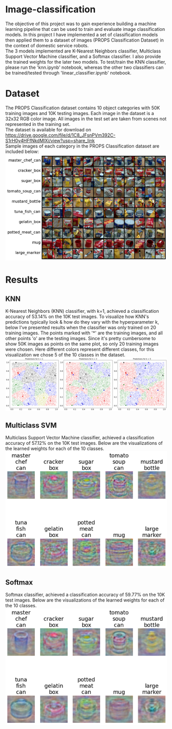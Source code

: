 # Image-classification
The objective of this project was to gain experience building a machine learning pipeline that can be used to train and evaluate image classification models. In this project I have implemented a set of classification models then applied them to a dataset of images (PROPS Classification Dataset) in the context of domestic service robots. <br>
The 3 models implemented are K-Nearest Neighbors classifier, Multiclass Support Vector Machine classifier, and a Softmax classifier. I also provide the trained weights for the later two models. To test/train the KNN classifier, please run the 'knn.ipynb' notebook, whereas the other two classifiers can be trained/tested through 'linear_classifier.ipynb' notebook. 
# Dataset
The PROPS Classification dataset contains 10 object categories with 50K training images and 10K testing images. Each image in the dataset is a 32x32 RGB color image. All images in the test set are taken from scenes not represented in the training set.<br>
The dataset is available for download on https://drive.google.com/file/d/1C8_JFsnPVm392C-S1rH0y4HFfNkdMlXi/view?usp=share_link <br>
Sample images of each category in the PROPS Classification dataset are included below:
![Screenshot](img/dataset.png)
# Results
## KNN 
K-Nearest Neighbors (KNN) classifier, with k=1, achieved a classification accuracy of 53.14% on the 10K test images. To visualize how KNN's predictions typically look & how do they vary with the hyperparameter k, below I've presented results when the classifier was only trained on 20 training images. The points marked with '*' are the training images, and all other points 'o' are the testing images. Since it's pretty cumbersome to show 50K images as points on the same plot, so only 20 training images were chosen. Here different colors represent different classes, for this visualization we chose 5 of the 10 classes in the dataset.
![Screenshot](img/knn.jpg)
## Multiclass SVM
Multiclass Support Vector Machine classifier, achieved a classification accuracy of 57.12% on the 10K test images. Below are the visualizations of the learned weights for each of the 10 classes. 
![Screenshot](img/svm_weights.png)
## Softmax
Softmax classifier, achieved a classification accuracy of 59.77% on the 10K test images. Below are the visualizations of the learned weights for each of the 10 classes. 
![Screenshot](img/softmax_weights.png)
